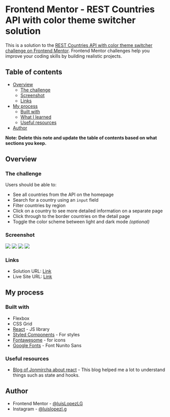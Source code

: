 # Frontend Mentor - REST Countries API with color theme switcher solution

This is a solution to the [REST Countries API with color theme switcher challenge on Frontend Mentor](https://www.frontendmentor.io/challenges/rest-countries-api-with-color-theme-switcher-5cacc469fec04111f7b848ca). Frontend Mentor challenges help you improve your coding skills by building realistic projects.

## Table of contents

- [Overview](#overview)
  - [The challenge](#the-challenge)
  - [Screenshot](#screenshot)
  - [Links](#links)
- [My process](#my-process)
  - [Built with](#built-with)
  - [What I learned](#what-i-learned)
  - [Useful resources](#useful-resources)
- [Author](#author)

**Note: Delete this note and update the table of contents based on what sections you keep.**

## Overview

### The challenge

Users should be able to:

- See all countries from the API on the homepage
- Search for a country using an `input` field
- Filter countries by region
- Click on a country to see more detailed information on a separate page
- Click through to the border countries on the detail page
- Toggle the color scheme between light and dark mode _(optional)_

### Screenshot

![](./screenshot.jpg)
![](./screenshot2.jpg)
![](./screenshot3.jpg)
![](./screenshot4.jpg)

### Links

- Solution URL: [Link](https://github.com/LuisFernandoLG/REST-Countries-API)
- Live Site URL: [Link](https://countries-api-rest.netlify.app/)

## My process

### Built with

- Flexbox
- CSS Grid
- [React](https://reactjs.org/) - JS library
- [Styled Components](https://styled-components.com/) - For styles
- [Fontawesome](https://fontawesome.com/) - for icons
- [Google Fonts](https://fonts.google.com/specimen/Nunito+Sans) - Font Nunito Sans

### Useful resources

- [Blog of Jonmircha about react](https://jonmircha.com/react) - This blog helped me a lot to understand things such as state and hooks.

## Author

- Frontend Mentor - [@luisLopezLG](https://www.frontendmentor.io/profile/LuisFernandoLG)
- Instagram - [@luislopezl.g](https://www.instagram.com/luislopezl.g/)
